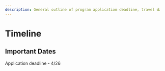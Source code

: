 ```yaml
---
description: General outline of program application deadline, travel dates, etc.
---
```


# Timeline

## Important Dates

Application deadline - 4/26

